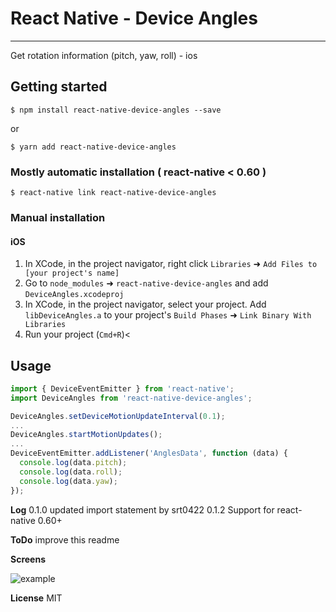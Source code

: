 # React Native - Device Angles

-------------------------------
Get rotation information (pitch, yaw, roll) - ios


## Getting started

`$ npm install react-native-device-angles --save`

or 

`$ yarn add react-native-device-angles`

### Mostly automatic installation ( react-native < 0.60 )

`$ react-native link react-native-device-angles`

### Manual installation


#### iOS

1. In XCode, in the project navigator, right click `Libraries` ➜ `Add Files to [your project's name]`
2. Go to `node_modules` ➜ `react-native-device-angles` and add `DeviceAngles.xcodeproj`
3. In XCode, in the project navigator, select your project. Add `libDeviceAngles.a` to your project's `Build Phases` ➜ `Link Binary With Libraries`
4. Run your project (`Cmd+R`)<


## Usage
```javascript
import { DeviceEventEmitter } from 'react-native';
import DeviceAngles from 'react-native-device-angles';

DeviceAngles.setDeviceMotionUpdateInterval(0.1);
...
DeviceAngles.startMotionUpdates();
...
DeviceEventEmitter.addListener('AnglesData', function (data) {
  console.log(data.pitch);
  console.log(data.roll);
  console.log(data.yaw);
});
```

**Log**
0.1.0 updated import statement by srt0422
0.1.2 Support for react-native 0.60+

**ToDo**
improve this readme

**Screens**

![example](screens/example.png)

**License**
MIT
